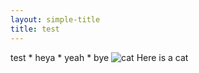 ```yaml
---
layout: simple-title
title: test
---
```

test * heya * yeah * bye
![cat](https://d17fnq9dkz9hgj.cloudfront.net/uploads/2012/11/153558006-tips-healthy-cat-632x475.jpg)
Here is a cat